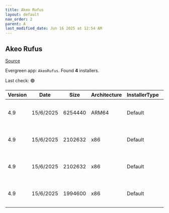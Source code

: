 ```yaml
---
title: Akeo Rufus
layout: default
nav_order: 2
parent: A
last_modified_date: Jun 16 2025 at 12:54 AM
---
```


## Akeo Rufus

[Source](https://rufus.ie/)

Evergreen app: `AkeoRufus`. Found **4** installers.

Last check: 🟢

| Version | Date      | Size    | Architecture | InstallerType | Type | URI                                                                                                                                                        |
| ------- | --------- | ------- | ------------ | ------------- | ---- | ---------------------------------------------------------------------------------------------------------------------------------------------------------- |
| 4.9     | 15/6/2025 | 6254440 | ARM64        | Default       | exe  | [https://github.com/pbatard/rufus/releases/download/v4.9/rufus-4.9_arm64.exe](https://github.com/pbatard/rufus/releases/download/v4.9/rufus-4.9_arm64.exe) |
| 4.9     | 15/6/2025 | 2102632 | x86          | Default       | exe  | [https://github.com/pbatard/rufus/releases/download/v4.9/rufus-4.9.exe](https://github.com/pbatard/rufus/releases/download/v4.9/rufus-4.9.exe)             |
| 4.9     | 15/6/2025 | 2102632 | x86          | Default       | exe  | [https://github.com/pbatard/rufus/releases/download/v4.9/rufus-4.9p.exe](https://github.com/pbatard/rufus/releases/download/v4.9/rufus-4.9p.exe)           |
| 4.9     | 15/6/2025 | 1994600 | x86          | Default       | exe  | [https://github.com/pbatard/rufus/releases/download/v4.9/rufus-4.9_x86.exe](https://github.com/pbatard/rufus/releases/download/v4.9/rufus-4.9_x86.exe)     |
